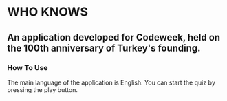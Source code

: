 # WHO KNOWS
An application developed for Codeweek, held on the 100th anniversary of Turkey's founding.
---
### How To Use
The main language of the application is English. You can start the quiz by pressing the play button.
